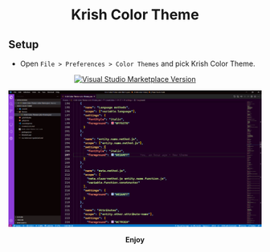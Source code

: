 <h1 align="center"> Krish Color Theme </h1>

## Setup

* Open `File > Preferences > Color Themes` and pick Krish Color Theme.


<div align = "center">
 
[![Visual Studio Marketplace Version](https://img.shields.io/visual-studio-marketplace/v/SaiKishore.krish-color-theme?label=krish-color-theme&logo=visual&style=for-the-badge)](https://marketplace.visualstudio.com/items?itemName=SaiKishore.krish-color-theme)

![Theme](./Theme.png "Krish Color Theme")

**Enjoy** 

</div>
